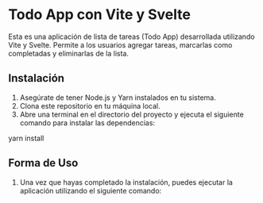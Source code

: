 # Todo App con Vite y Svelte

Esta es una aplicación de lista de tareas (Todo App) desarrollada utilizando Vite y Svelte. Permite a los usuarios agregar tareas, marcarlas como completadas y eliminarlas de la lista.

## Instalación

1. Asegúrate de tener Node.js y Yarn instalados en tu sistema.
2. Clona este repositorio en tu máquina local.
3. Abre una terminal en el directorio del proyecto y ejecuta el siguiente comando para instalar las dependencias:

yarn install


## Forma de Uso
1. Una vez que hayas completado la instalación, puedes ejecutar la aplicación utilizando el siguiente comando:


